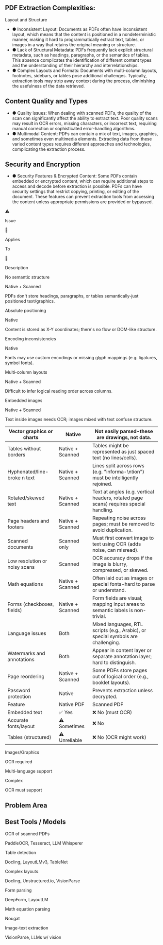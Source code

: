 ## PDF Extraction Complexities:

Layout and Structure

- ● Inconsistent Layout: Documents as PDFs often have inconsistent layout, which means that the content is positioned in a nondeterministic manner, making it hard to programmatically extract text, tables, or images in a way that retains the original meaning or structure.
- ● Lack of Structural Metadata: PDFs frequently lack explicit structural metadata, such as headings, paragraphs, or the semantics of tables. This absence complicates the identification of different content types and the understanding of their hierarchy and interrelationships.
- ● Complex Layouts and Formats: Documents with multi-column layouts, footnotes, sidebars, or tables pose additional challenges. Typically, extraction tools may strip away context during the process, diminishing the usefulness of the data retrieved.

## Content Quality and Types

- ● Quality Issues: When dealing with scanned PDFs, the quality of the scan can significantly affect the ability to extract text. Poor quality scans may result in OCR errors, missing characters, or incorrect text, requiring manual correction or sophisticated error-handling algorithms.
- ● Multimodal Content: PDFs can contain a mix of text, images, graphics, and sometimes even multimedia elements. Extracting data from these varied content types requires different approaches and technologies, complicating the extraction process.

## Security and Encryption

- ● Security Features &amp; Encrypted Content: Some PDFs contain embedded or encrypted content, which can require additional steps to access and decode before extraction is possible. PDFs can have security settings that restrict copying, printing, or editing of the document. These features can prevent extraction tools from accessing the content unless appropriate permissions are provided or bypassed.

<!-- image -->

<!-- image -->

<!-- image -->

⚠

Issue

📄

Applies

To

🧠

Description

No semantic structure

Native + Scanned

PDFs don't store headings, paragraphs, or tables semantically-just positioned text/graphics.

Absolute positioning

Native

Content is stored as X-Y coordinates; there's no flow or DOM-like structure.

Encoding inconsistencies

Native

Fonts may use custom encodings or missing glyph mappings (e.g. ligatures, symbol fonts).

Multi-column layouts

Native + Scanned

Difficult to infer logical reading order across columns.

Embedded images

Native + Scanned

Text inside images needs OCR; images mixed with text confuse structure.

<!-- image -->

<!-- image -->

<!-- image -->

<!-- image -->

<!-- image -->

<!-- image -->

| Vector graphics or charts     | Native           | Not easily parsed-these are drawings, not data.                                       |
|-------------------------------|------------------|---------------------------------------------------------------------------------------|
| Tables without borders        | Native + Scanned | Tables might be represented as just spaced text (no lines/cells).                     |
| Hyphenated/line-broke n text  | Native + Scanned | Lines split across rows (e.g. "informa-\ntion") must be intelligently rejoined.       |
| Rotated/skewed text           | Native + Scanned | Text at angles (e.g. vertical headers, rotated page scans) requires special handling. |
| Page headers and footers      | Native + Scanned | Repeating noise across pages; must be removed to avoid duplication.                   |
| Scanned documents             | Scanned only     | Must first convert image to text using OCR (adds noise, can misread).                 |
| Low resolution or noisy scans | Scanned          | OCR accuracy drops if the image is blurry, compressed, or skewed.                     |
| Math equations                | Native + Scanned | Often laid out as images or special fonts-hard to parse or understand.                |
| Forms (checkboxes, fields)    | Native + Scanned | Form fields are visual; mapping input areas to semantic labels is non-trivial.        |
| Language issues               | Both             | Mixed languages, RTL scripts (e.g., Arabic), or special symbols are challenging.      |
| Watermarks and annotations    | Both             | Appear in content layer or separate annotation layer; hard to distinguish.            |
| Page reordering               | Native + Scanned | Some PDFs store pages out of logical order (e.g., booklet layouts).                   |
| Password protection           | Native           | Prevents extraction unless decrypted.                                                 |
| Feature                       | Native PDF       | Scanned PDF                                                                           |
| Embedded text                 | ✅ Yes            | ❌ No (must OCR)                                                                       |
| Accurate fonts/layout         | ⚠ Sometimes      | ❌ No                                                                                  |
| Tables (structured)           | ⚠ Unreliable     | ❌ No (OCR might work)                                                                 |

Images/Graphics

OCR required

Multi-language support

<!-- image -->

<!-- image -->

<!-- image -->

<!-- image -->

<!-- image -->

Complex

<!-- image -->

OCR must support

## Problem Area

## Best Tools / Models

OCR of scanned PDFs

PaddleOCR, Tesseract, LLM Whisperer

Table detection

Docling, LayoutLMv3, TableNet

Complex layouts

Docling, Unstructured.io, VisionParse

Form parsing

DeepForm, LayoutLM

Math equation parsing

Nougat

Image-text extraction

VisionParse, LLMs w/ vision